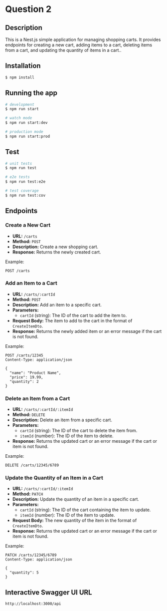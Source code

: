 # Question 2

## Description

This is a Nest.js simple application for managing shopping carts. It provides endpoints for creating a new cart, adding items to a cart, deleting items from a cart, and updating the quantity of items in a cart..

## Installation

```bash
$ npm install
```

## Running the app

```bash
# development
$ npm run start

# watch mode
$ npm run start:dev

# production mode
$ npm run start:prod
```

## Test

```bash
# unit tests
$ npm run test

# e2e tests
$ npm run test:e2e

# test coverage
$ npm run test:cov
```

## Endpoints

### Create a New Cart

- **URL:** `/carts`
- **Method:** `POST`
- **Description:** Create a new shopping cart.
- **Response:** Returns the newly created cart.

Example:

```http
POST /carts
```

### Add an Item to a Cart

- **URL:** `/carts/:cartId`
- **Method:** `POST`
- **Description:** Add an item to a specific cart.
- **Parameters:**
  - `cartId` (string): The ID of the cart to add the item to.
- **Request Body:** The item to add to the cart in the format of `CreateItemDto`.
- **Response:** Returns the newly added item or an error message if the cart is not found.

Example:

```http
POST /carts/12345
Content-Type: application/json

{
  "name": "Product Name",
  "price": 19.99,
  "quantity": 2
}
```

### Delete an Item from a Cart

- **URL:** `/carts/:cartId/:itemId`
- **Method:** `DELETE`
- **Description:** Delete an item from a specific cart.
- **Parameters:**
  - `cartId` (string): The ID of the cart to delete the item from.
  - `itemId` (number): The ID of the item to delete.
- **Response:** Returns the updated cart or an error message if the cart or item is not found.

Example:

```http
DELETE /carts/12345/6789
```

### Update the Quantity of an Item in a Cart

- **URL:** `/carts/:cartId/:itemId`
- **Method:** `PATCH`
- **Description:** Update the quantity of an item in a specific cart.
- **Parameters:**
  - `cartId` (string): The ID of the cart containing the item to update.
  - `itemId` (number): The ID of the item to update.
- **Request Body:** The new quantity of the item in the format of `CreateItemDto`.
- **Response:** Returns the updated cart or an error message if the cart or item is not found.

Example:

```http
PATCH /carts/12345/6789
Content-Type: application/json

{
  "quantity": 5
}
```

## Interactive Swagger UI URL

```
http://localhost:3000/api
```
